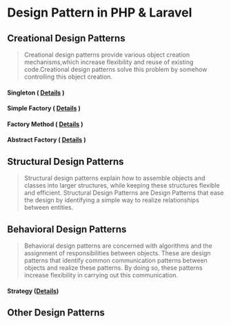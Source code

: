 # Design Pattern in PHP & Laravel

## Creational Design Patterns
>Creational design patterns provide various object creation mechanisms,which increase flexibility and reuse of existing code.Creational design patterns solve this problem by somehow controlling this object creation.

#### Singleton ( [Details](singleton/singleton-details.md) ) 

#### Simple Factory ( [Details](simple-factory/simple-factory.md) )
#### Factory Method ( [Details](factory-method/factory-design-pattern.md) )
#### Abstract Factory ( [Details](abstract-factory/abstract-factory.md) )

[//]: # (#### Static Factory &#40; [Details]&#40;simple-factory/simple-factory.md&#41; &#41;)

[//]: # (#### Builder &#40; [Details]&#40;simple-factory/simple-factory.md&#41; &#41;)

[//]: # (#### Prototype &#40; [Details]&#40;simple-factory/simple-factory.md&#41; &#41;)

[//]: # (#### Pool &#40; [Details]&#40;simple-factory/simple-factory.md&#41; &#41;)

## Structural Design Patterns
>Structural design patterns explain how to assemble objects and classes into larger structures, while keeping these structures flexible and efficient. Structural Design Patterns are Design Patterns that ease the design by identifying a simple way to realize relationships between entities.

[//]: # (#### Adapter / Wrapper &#40; [Details]&#40;simple-factory/simple-factory.md&#41; &#41;)

[//]: # (#### Bridge &#40; [Details]&#40;simple-factory/simple-factory.md&#41; &#41;)

[//]: # (#### Composite &#40; [Details]&#40;simple-factory/simple-factory.md&#41; &#41;)

[//]: # (#### Data Mapper &#40; [Details]&#40;simple-factory/simple-factory.md&#41; &#41;)

[//]: # (#### Decorator &#40; [Details]&#40;simple-factory/simple-factory.md&#41; &#41;)

[//]: # (#### Dependency Injection &#40; [Details]&#40;simple-factory/simple-factory.md&#41; &#41;)

[//]: # (#### Facade &#40; [Details]&#40;simple-factory/simple-factory.md&#41; &#41;)

[//]: # (#### Fluent Interface &#40; [Details]&#40;simple-factory/simple-factory.md&#41; &#41;)

[//]: # (#### Flyweight &#40; [Details]&#40;simple-factory/simple-factory.md&#41; &#41;)

[//]: # (#### Proxy &#40; [Details]&#40;simple-factory/simple-factory.md&#41; &#41;)

[//]: # (#### Registry &#40; [Details]&#40;simple-factory/simple-factory.md&#41; &#41;)


## Behavioral Design Patterns

>Behavioral design patterns are concerned with algorithms and the assignment of responsibilities between objects. These are design patterns that identify common communication patterns between objects and realize these patterns. By doing so, these patterns increase flexibility in carrying out this communication.
#### Strategy ([Details](strategy/Strategy-Pattern-Details.md))

[//]: # (#### Chain Of Responsibilities &#40;[Details]&#40;strategy/Strategy-Pattern-Details.md&#41;&#41;)

[//]: # (#### Command &#40;[Details]&#40;strategy/Strategy-Pattern-Details.md&#41;&#41;)

[//]: # (#### Interpreter &#40;[Details]&#40;strategy/Strategy-Pattern-Details.md&#41;&#41;)

[//]: # (#### Iterator &#40;[Details]&#40;strategy/Strategy-Pattern-Details.md&#41;&#41;)

[//]: # (#### Mediator &#40;[Details]&#40;strategy/Strategy-Pattern-Details.md&#41;&#41;)

[//]: # (#### Memento &#40;[Details]&#40;strategy/Strategy-Pattern-Details.md&#41;&#41;)

[//]: # (#### Null Object &#40;[Details]&#40;strategy/Strategy-Pattern-Details.md&#41;&#41;)

[//]: # (#### Observer &#40;[Details]&#40;strategy/Strategy-Pattern-Details.md&#41;&#41;)

[//]: # (#### Specification &#40;[Details]&#40;strategy/Strategy-Pattern-Details.md&#41;&#41;)

[//]: # (#### State &#40;[Details]&#40;strategy/Strategy-Pattern-Details.md&#41;&#41;)

[//]: # (#### Template Method &#40;[Details]&#40;strategy/Strategy-Pattern-Details.md&#41;&#41;)

[//]: # (#### Visitor &#40;[Details]&#40;strategy/Strategy-Pattern-Details.md&#41;&#41;)


## Other Design Patterns

[//]: # (#### Service Locator &#40; [Details]&#40;simple-factory/simple-factory.md&#41; &#41;)

[//]: # (#### Repository &#40; [Details]&#40;simple-factory/simple-factory.md&#41; &#41;)

[//]: # (#### Entity-Attribute-Value &#40;EAV&#41; &#40; [Details]&#40;simple-factory/simple-factory.md&#41; &#41;)


